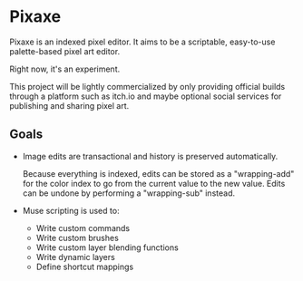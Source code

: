 # Pixaxe

Pixaxe is an indexed pixel editor. It aims to be a scriptable, easy-to-use
palette-based pixel art editor.

Right now, it's an experiment.

This project will be lightly commercialized by only providing official builds
through a platform such as itch.io and maybe optional social services for
publishing and sharing pixel art.

## Goals

- Image edits are transactional and history is preserved automatically.

  Because everything is indexed, edits can be stored as a "wrapping-add" for the
  color index to go from the current value to the new value. Edits can be undone
  by performing a "wrapping-sub" instead.
- Muse scripting is used to:
  - Write custom commands
  - Write custom brushes
  - Write custom layer blending functions
  - Write dynamic layers
  - Define shortcut mappings
